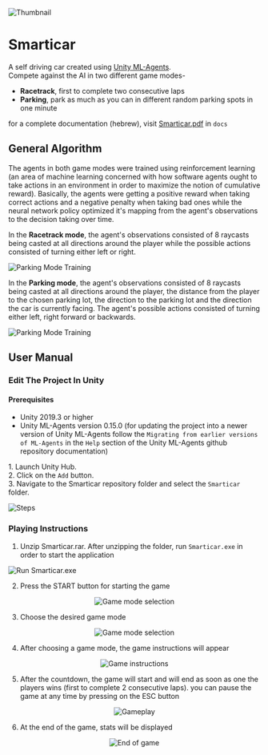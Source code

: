 ![Thumbnail](docs/images/SMARTICAR.png)

# Smarticar

A self driving car created using [Unity ML-Agents](https://github.com/Unity-Technologies/ml-agents).  
Compete against the AI in two different game modes-  

- **Racetrack**, first to complete two consecutive laps
- **Parking**, park as much as you can in different random parking spots in one minute

for a complete documentation (hebrew), visit [Smarticar.pdf](docs/Smarticar.pdf) in `docs`

## General Algorithm

The agents in both game modes were trained using reinforcement learning (an area of machine learning concerned with how software agents ought to take actions in an environment in order to maximize the notion of cumulative reward). Basically, the agents were getting a positive reward when taking correct actions and a negative penalty when taking bad ones while the neural network policy optimized it's mapping from the agent's observations to the decision taking over time.

In the **Racetrack mode**, the agent's observations consisted of 8 raycasts being casted at all directions around the player while the possible actions consisted of turning either left or right.

![Parking Mode Training](docs/images/general-algorithm/racingtrack_mode_training.gif)

In the **Parking mode**, the agent's observations consisted of 8 raycasts being casted at all directions around the player, the distance from the player to the chosen parking lot, the direction to the parking lot and the direction the car is currently facing. The agent's possible actions consisted of turning either left, right forward or backwards.

![Parking Mode Training](docs/images/general-algorithm/parking_mode_training.gif)

## User Manual

### Edit The Project In Unity

#### Prerequisites

- Unity 2019.3 or higher
- Unity ML-Agents version 0.15.0 (for updating the project into a newer version of Unity ML-Agents follow the `Migrating from earlier versions of ML-Agents` in the `Help` section of the Unity ML-Agents github repository documentation)

1\. Launch Unity Hub.  
2\. Click on the `Add` button.  
3\. Navigate to the Smarticar repository folder and select the `Smarticar` folder.

![Steps](docs/images/user-manual/open-in-editor/steps.png)

### Playing Instructions

1. Unzip Smarticar.rar. After unzipping the folder, run `Smarticar.exe` in order to start the application

![Run Smarticar.exe](docs/images/user-manual/how-to-play/step_1.png)

2. Press the START button for starting the game

<div align="center">
    <img src="docs/images/user-manual/how-to-play/step_2.png" alt="Game mode selection">
</div>

3. Choose the desired game mode 

<div align="center">
    <img src="docs/images/user-manual/how-to-play/step_3.png" alt="Game mode selection">
</div>

4. After choosing a game mode, the game instructions will appear

<div align="center">
    <img src="docs/images/user-manual/how-to-play/step_4.png" alt="Game instructions">
</div>

5. After the countdown, the game will start and will end as soon as one the players wins (first to complete 2 consecutive laps). you can pause the game at any time by pressing on the ESC button

<div align="center">
    <img src="docs/images/user-manual/how-to-play/step_5.png" alt="Gameplay">
</div>

6. At the end of the game, stats will be displayed

<div align="center">
    <img src="docs/images/user-manual/how-to-play/step_6.png" alt="End of game">
</div>